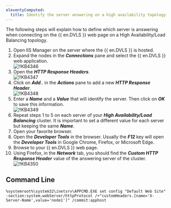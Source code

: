 ```yaml
---
eleventyComputed:
  title: Identify the server answering on a high availability topology
---
```

The following steps will explain how to define which server is answering when connecting on the {{ en.DVLS }} web page on a High Availability/Load Balancing topology.

1. Open IIS Manager on the server where the {{ en.DVLS }} is hosted.
1. Expand the nodes in the ***Connections*** pane and select the {{ en.DVLS }} web application.  
![!!KB4346](https://webdevolutions.azureedge.net/docs/en/kb/KB4346.png)
1. Open the ***HTTP Response Headers***.  
![!!KB4347](https://webdevolutions.azureedge.net/docs/en/kb/KB4347.png)
1. Click on ***Add***.. in the ***Actions*** pane to add a new ***HTTP Response Header***.  
![!!KB4348](https://webdevolutions.azureedge.net/docs/en/kb/KB4348.png)
1. Enter a ***Name*** and a ***Value*** that will identify the server. Then click on ***OK*** to save this information.  
![!!KB4349](https://webdevolutions.azureedge.net/docs/en/kb/KB4349.png)
1. Repeat steps 1 to 5 on each server of your ***High Availability/Load Balancing*** cluster. It is important to set a different value for each server but keeping the same ***Name***.
1. Open your favorite browser.
1. Open the ***Developer Tools*** in the browser. Usually the ***F12*** key will open the ***Developer Tools*** in Google Chrome, Firefox, or Microsoft Edge.
1. Browse to your {{ en.DVLS }} web page.
1. Using Firefox, in the ***Network*** tab, you should find the ***Custom HTTP Response Header*** value of the answering server of the cluster.  
![!!KB4350](https://webdevolutions.azureedge.net/docs/en/kb/KB4350.png)

## Command Line
```
%systemroot%\system32\inetsrv\APPCMD.EXE set config "Default Web Site" -section:system.webServer/httpProtocol /+"customHeaders.[name='X-Server-Name',value='node1']" /commit:apphost
```